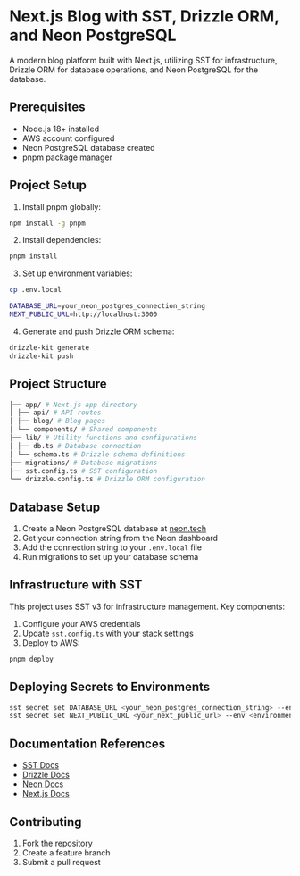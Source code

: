 # Next.js Blog with SST, Drizzle ORM, and Neon PostgreSQL

A modern blog platform built with Next.js, utilizing SST for infrastructure, Drizzle ORM for database operations, and Neon PostgreSQL for the database.

## Prerequisites

- Node.js 18+ installed
- AWS account configured
- Neon PostgreSQL database created
- pnpm package manager

## Project Setup

1. Install pnpm globally:

```bash
npm install -g pnpm
```

2. Install dependencies:

```bash
pnpm install
```

3. Set up environment variables:

```bash
cp .env.local
```

```bash
DATABASE_URL=your_neon_postgres_connection_string
NEXT_PUBLIC_URL=http://localhost:3000
```

4. Generate and push Drizzle ORM schema:

```bash
drizzle-kit generate
drizzle-kit push
```

## Project Structure

```bash
├── app/ # Next.js app directory
│ ├── api/ # API routes
│ ├── blog/ # Blog pages
│ └── components/ # Shared components
├── lib/ # Utility functions and configurations
│ ├── db.ts # Database connection
│ └── schema.ts # Drizzle schema definitions
├── migrations/ # Database migrations
├── sst.config.ts # SST configuration
└── drizzle.config.ts # Drizzle ORM configuration
```

## Database Setup

1. Create a Neon PostgreSQL database at [neon.tech](https://neon.tech)
2. Get your connection string from the Neon dashboard
3. Add the connection string to your `.env.local` file
4. Run migrations to set up your database schema

## Infrastructure with SST

This project uses SST v3 for infrastructure management. Key components:

1. Configure your AWS credentials
2. Update `sst.config.ts` with your stack settings
3. Deploy to AWS:

```bash
pnpm deploy
```

## Deploying Secrets to Environments

```bash
sst secret set DATABASE_URL <your_neon_postgres_connection_string> --env <environment>
sst secret set NEXT_PUBLIC_URL <your_next_public_url> --env <environment>
```

## Documentation References

- [SST Docs](https://sst.dev/docs/)
- [Drizzle Docs](https://orm.drizzle.team/docs/get-started-postgresql)
- [Neon Docs](https://neon.tech/docs/introduction)
- [Next.js Docs](https://nextjs.org/docs)

## Contributing

1. Fork the repository
2. Create a feature branch
3. Submit a pull request
